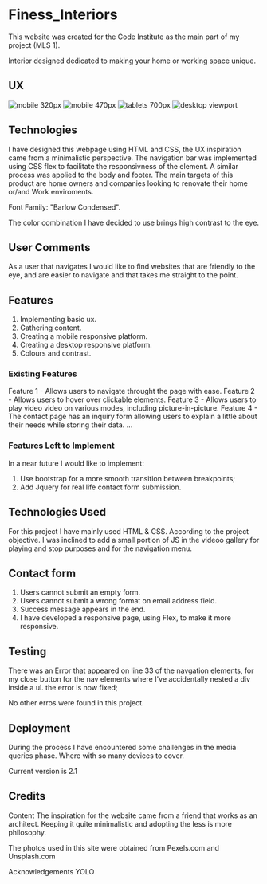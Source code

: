 # Finess_Interiors

This website was created for the Code Institute as the main part of my project (MLS 1).

Interior designed dedicated to making your home or working space unique.

## UX

![mobile 320px](https://github.com/fdasabino/Finess_Interios/blob/39a46fbfb66d44fae49c7333db10eee47d275835/assets/images/frames/320-home.jpg)
![mobile 470px](https://github.com/fdasabino/Finess_Interios/blob/39a46fbfb66d44fae49c7333db10eee47d275835/assets/images/frames/470-home.jpg)
![tablets 700px](https://github.com/fdasabino/Finess_Interios/blob/39a46fbfb66d44fae49c7333db10eee47d275835/assets/images/frames/700-home.jpg)
![desktop viewport](https://github.com/fdasabino/Finess_Interios/blob/39a46fbfb66d44fae49c7333db10eee47d275835/assets/images/frames/large-home.jpg)

## Technologies

I have designed this webpage using HTML and CSS, the UX inspiration came from a minimalistic perspective.
The navigation bar was implemented using CSS flex to facilitate the responsivness of the element.
A similar process was applied to the body and footer.
The main targets of this product are home owners and companies looking to renovate their home or/and Work enviroments.

Font Family: "Barlow Condensed".

The color combination I have decided to use brings high contrast to the eye.

## User Comments

As a user that navigates I would like to find websites that are friendly to the eye, and are easier to navigate and that takes me straight to the point.

## Features

1. Implementing basic ux.
2. Gathering content.
3. Creating a mobile responsive platform.
4. Creating a desktop responsive platform.
5. Colours and contrast.

### Existing Features

Feature 1 - Allows users to navigate throught the page with ease.
Feature 2 - Allows users to hover over clickable elements.
Feature 3 - Allows users to play video video on various modes, including picture-in-picture.
Feature 4 - The contact page has an inquiry form allowing users to explain a little about their needs while storing their data.
...

### Features Left to Implement

In a near future I would like to implement:

1. Use bootstrap for a more smooth transition between breakpoints;
2. Add Jquery for real life contact form submission.

## Technologies Used

For this project I have mainly used HTML & CSS. According to the project objective.
I was inclined to add a small portion of JS in the videoo gallery for playing and stop purposes and for the navigation menu.

## Contact form

1. Users cannot submit an empty form.
2. Users cannot submit a wrong format on email address field.
3. Success message appears in the end.
4. I have developed a responsive page, using Flex, to make it more responsive.

## Testing

There was an Error that appeared on line 33 of the navgation elements, for my close button for the nav elements where I've accidentally nested a div inside a ul. the error is now fixed;

No other erros were found in this project.

## Deployment

During the process I have encountered some challenges in the media queries phase. Where with so many devices to cover.

Current version is 2.1

## Credits

Content
The inspiration for the website came from a friend that works as an architect. Keeping it quite minimalistic
and adopting the less is more philosophy.

The photos used in this site were obtained from Pexels.com and Unsplash.com

Acknowledgements
YOLO
